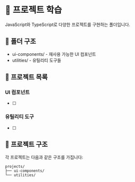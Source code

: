 # 🚀 프로젝트 학습

JavaScript와 TypeScript로 다양한 프로젝트를 구현하는 폴더입니다.

## 📁 폴더 구조

- ui-components/ - 재사용 가능한 UI 컴포넌트
- utilities/ - 유틸리티 도구들
<!--
- games/ - 게임
- web-apps/ - 웹 애플리케이션
  -->

## 🎯 프로젝트 목록

### UI 컴포넌트

- [ ]
<!--
- [x] 아코디언 메뉴
- [ ] 모달 다이얼로그
- [ ] 드롭다운 메뉴
- [ ] 슬라이더
- [ ] 탭 컴포넌트
- [ ] 토글 스위치
- [ ] 프로그레스 바
- [ ] 카드 컴포넌트
- [ ] 네비게이션 바
- [ ] 사이드바 -->

### 유틸리티 도구

- [ ]
<!--
- [ ] 날짜 포맷터
- [ ] 문자열 유틸리티
- [ ] 배열 유틸리티
- [ ] 로컬 스토리지 래퍼
- [ ] 쿠키 관리자
- [ ] URL 파서
- [ ] 폼 검증기
- [ ] 디바운스/쓰로틀
- [ ] 이벤트 에미터
- [ ] 상태 관리자 -->

<!-- ### 게임

- [ ] 숫자 맞추기 게임
- [ ] 틱택토
- [ ] 메모리 카드 게임
- [ ] 스네이크 게임
- [ ] 퍼즐 게임
- [ ] 퀴즈 게임
- [ ] 타이핑 게임
- [ ] 색상 매칭 게임 -->

<!-- ### 웹 애플리케이션

- [ ] 할 일 관리 앱
- [ ] 계산기
- [ ] 노트 앱
- [ ] 날씨 앱
- [ ] 포모도로 타이머
- [ ] 간단한 블로그
- [ ] 쇼핑 카트
- [ ] 채팅 앱 -->

## 📝 프로젝트 구조

각 프로젝트는 다음과 같은 구조를 가집니다:

```
projects/
├── ui-components/
└── utilities/
```

